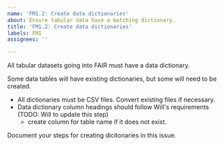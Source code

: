 ```yaml
---
name: 'FM1.2: Create data dictionaries'
about: Ensure tabular data have a matching dictionary.
title: 'FM1.2: Create data dictionaries'
labels: FM1
assignees: ''

---
```


All tabular datasets going into FAIR must have a data dictionary.

Some data tables will have existing dictionaries, but some will need to be created.
- All dictionaries must be CSV files. Convert existing files if necessary.
- Data dictionary column headings should follow Will's requirements (TODO: Will to update this step)
   - create column for table name if it does not exist.

Document your steps for creating dicitonaries in this issue.
